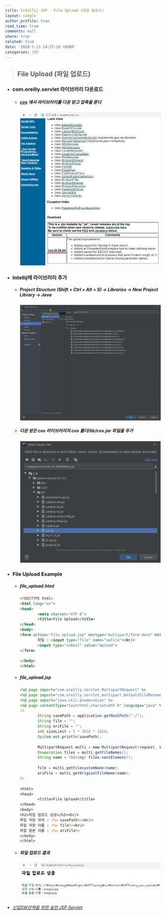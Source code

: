 ```yaml
---
title: Intellij JSP - File Upload (파일 업로드)
layout: single
author_profile: true
read_time: true
comments: null
share: true
related: true
date: '2020-1-13 14:27:28 +0900'
categories: JSP
---
```


> ## File Upload (파일 업로드)


* ### com.oreilly.servlet 라이브러리 다운로드
	* ##### [cos](http://www.servlets.com/cos/) 에서 라이브러리를 다운 받고 압축을 푼다
		![](/assets/img/jsp/file_upload1.png)
		
* ### Intellij에 라이브러리 추가
	* ##### Project Structure (Shift + Ctrl + Alt + S) -> Libraries -> New Project Library -> Java
		![](/assets/img/jsp/file_upload2.png)
	* ##### 다운 받은 cos 라이브러리의 cos 폴더/lib/cos.jar 파일을 추가
		![](/assets/img/jsp/file_upload3.png)
		
* ### File Upload Example
	* ##### file_upload.html
		```html
		<!DOCTYPE html>
		<html lang="en">
		<head>
				<meta charset="UTF-8">
				<title>File Upload</title>
		</head>
		<body>
		<form action="file_upload.jsp" enctype="multipart/form-data" method="post">
				파일 : <input type="file" name="upfile"><br/>
				<input type="submit" value="Upload">
		</form>

		</body>
		</html>	
		```
	* ##### file_upload.jsp
		```jsp
		<%@ page import="com.oreilly.servlet.MultipartRequest" %>
		<%@ page import="com.oreilly.servlet.multipart.DefaultFileRenamePolicy" %>
		<%@ page import="java.util.Enumeration" %>
		<%@ page contentType="text/html;charset=UTF-8" language="java" %>
		<%
				String savePath = application.getRealPath("./");
				String file = "";
				String oriFile = "";
				int sizeLimit = 5 * 1024 * 1024;
				System.out.println(savePath);

				MultipartRequest multi = new MultipartRequest(request, savePath, sizeLimit, "UTF-8", new DefaultFileRenamePolicy());
				Enumeration files = multi.getFileNames();
				String name = (String) files.nextElement();

				file = multi.getFilesystemName(name);
				oriFile = multi.getOriginalFileName(name);
		%>

		<html>
		<head>
				<title>File Upload</title>
		</head>
		<body>
		<h2>파일 업로드 성공</h2><br/>
		파일 저장 위치 : <%= savePath%><br/>
		파일 저장 이름 : <%= file%><br/>
		파일 원본 이름 : <%= oriFile%>
		</body>
		</html>
		```

	* ##### 파일 업로드 결과
		![](/assets/img/jsp/file_upload4.png)
		
* ###### [신입SW인력을 위한 실전 JSP Servlet]


[신입SW인력을 위한 실전 JSP Servlet]: https://www.youtube.com/watch?v=5kgThHLRb_k&list=PLieE0qnqO2kTyzAlsvxzoulHVISvO8zA9&index=56